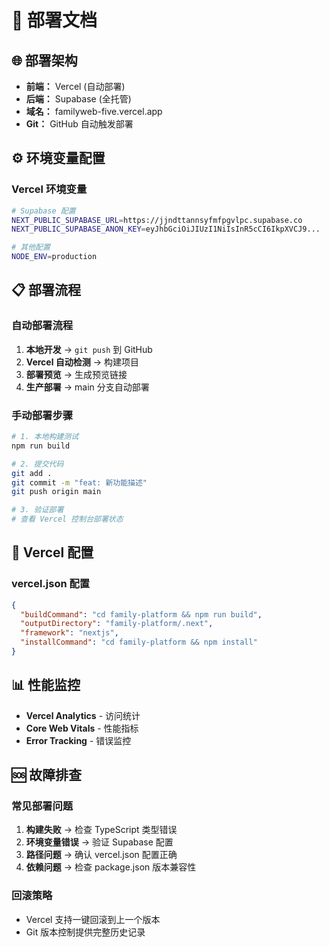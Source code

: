 # 🚀 部署文档

## 🌐 部署架构

- **前端：** Vercel (自动部署)
- **后端：** Supabase (全托管)
- **域名：** familyweb-five.vercel.app
- **Git：** GitHub 自动触发部署

## ⚙️ 环境变量配置

### Vercel 环境变量
```bash
# Supabase 配置
NEXT_PUBLIC_SUPABASE_URL=https://jjndttannsyfmfpgvlpc.supabase.co
NEXT_PUBLIC_SUPABASE_ANON_KEY=eyJhbGciOiJIUzI1NiIsInR5cCI6IkpXVCJ9...

# 其他配置
NODE_ENV=production
```

## 📋 部署流程

### 自动部署流程
1. **本地开发** → `git push` 到 GitHub
2. **Vercel 自动检测** → 构建项目
3. **部署预览** → 生成预览链接
4. **生产部署** → main 分支自动部署

### 手动部署步骤
```bash
# 1. 本地构建测试
npm run build

# 2. 提交代码
git add .
git commit -m "feat: 新功能描述"
git push origin main

# 3. 验证部署
# 查看 Vercel 控制台部署状态
```

## 🔧 Vercel 配置

### vercel.json 配置
```json
{
  "buildCommand": "cd family-platform && npm run build",
  "outputDirectory": "family-platform/.next",
  "framework": "nextjs",
  "installCommand": "cd family-platform && npm install"
}
```

## 📊 性能监控

- **Vercel Analytics** - 访问统计
- **Core Web Vitals** - 性能指标
- **Error Tracking** - 错误监控

## 🆘 故障排查

### 常见部署问题
1. **构建失败** → 检查 TypeScript 类型错误
2. **环境变量错误** → 验证 Supabase 配置
3. **路径问题** → 确认 vercel.json 配置正确
4. **依赖问题** → 检查 package.json 版本兼容性

### 回滚策略
- Vercel 支持一键回滚到上一个版本
- Git 版本控制提供完整历史记录